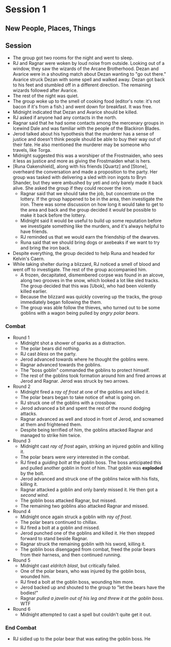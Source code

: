 # Session 1
## New People, Places, Things

## Session

* The group got two rooms for the night and went to sleep.
* RJ and Ragnar were woken by loud noise from outside. Looking out of a window, they saw the wizards of the Arcane Brotherhood. Dezan and Avarice  were in a shouting match about Dezan wanting to "go out there."  Avarice struck Dezan with some spell and walked away. Dezan got back to his feet and stumbled off in a different direction. The remaining wizards followed after Avarice.
* The rest of the night was quiet.
* The group woke up to the smell of cooking food (editor's note: it's not bacon if it's from a fish.) and went down for breakfast. It was free.
* Midnight indicated that Dezan and Avarice should be killed.
* RJ asked if anyone had any contacts in the north.
* Ragnar said that he had some contacts among the mercenary groups in Icewind Dale and was familiar with the people of the Blackiron Blades.
* Jerod talked about his hypothesis that the murderer has a sense of justice and doesn't think people should be able to buy their way out of their fate. He also mentioned the murderer may be someone who travels, like Torga.
* Midnight suggested this was a worshiper of the Frostmaiden, who sees it less as justice and more as giving the Frostmaiden what is hers.
* [Runa Oakenshield], along with his friends [Quartz] and [Stone], overheard the conversation and made a proposition to the party. Her group was tasked with delivering a sled with iron ingots to Bryn Shander, but they were ambushed by yeti and only barely made it back alive. She asked the group if they could recover the iron.
	* Ragnar said that we should take the job, but concentrate on the lottery. If the group happened to be in the area, then investigate the iron. There was some discussion on how long it would take to get to the area and back and the group decided it _would_ be possible to make it back before the lottery.
	* Midnight said it would be useful to build up some reputation before we investigate something like the murders, and it's always helpful to have friends.
	* RJ reminded us that we would earn the friendship of the dwarves.
	* Runa said that we should bring dogs or axebeaks if we want to try and bring the iron back.
* Despite everything, the group decided to help Runa and headed for Kelvin's Caern.
* While taking shelter during a blizzard, RJ noticed a smell of blood and went off to investigate. The rest of the group accompanied him.
	* A frozen, decapitated, dismembered corpse was found in an alcove, along two grooves in the snow, which looked a lot like sled tracks. The group decided that this was [Ubok], who had been violently killed earlier.
	* Because the blizzard was quickly covering up the tracks, the group immediately began following the them.
	* The group was able follow the thieves, who turned out to be some goblins with a wagon being pulled by _angry polar bears_.

### Combat
* Round 1
	* Midnight shot a shower of sparks as a distraction.
	* The polar bears did nothing.
	* RJ cast _bless_ on the party.
	* Jerod advanced towards where he thought the goblins were.
	* Ragnar advanced towards the goblins.
	* The "boss goblin" commanded the goblins to protect himself.
	* The rest of the goblins took formation around him and fired arrows at Jerod and Ragnar. Jerod was struck by two arrows.
* Round 2
	* Midnight fired a _ray of frost_ at one of the goblins and killed it.
	* The polar bears began to take notice of what is going on.
	* RJ struck one of the goblins with a crossbow.
	* Jerod advanced a bit and spent the rest of the round dodging attacks.
	* Ragnar advanced as well and stood in front of Jerod, and screamed at them and frightened them.
	* Despite being terrified of him, the goblins attacked Ragnar and managed to strike him twice.
* Round 3
	* Midnight cast _ray of frost_ again, striking an injured goblin and killing it.
	* The polar bears were _very_ interested in the combat.
	* RJ fired a _guiding bolt_ at the goblin boss. The boss anticipated this and pulled another goblin in front of him. That goblin was **exploded** by the bolt.
	* Jerod advanced and struck one of the goblins twice with his fists, killing it.
	* Ragnar attacked a goblin and only barely missed it. He then got a _second wind_.
	* The goblin boss attacked Ragnar, but missed.
	* The remaining two goblins also attacked Ragnar and missed.
* Round 4
	* Midnight once again struck a goblin with _ray of frost_.
	* The polar bears continued to chillax.
	* RJ fired a bolt at a goblin and missed.
	* Jerod punched one of the goblins and killed it. He then stepped forward to stand beside Ragnar.
	* Ragnar struck the remaining goblin with his sword, killing it.
	* The goblin boss disengaged from combat, freed the polar bears from their harness, and then continued running.
* Round 5
	* Midnight cast _eldritch blast_, but critically failed.
	* One of the polar bears, who was injured by the goblin boss, wounded him.
	* RJ fired a bolt at the goblin boss, wounding him more.
	* Jerod backed up and shouted to the group to "let the bears have the bodies!"
	* Ragnar _pulled a javelin out of his leg and threw it at the goblin boss_. WTF
* Round 6
	* Midnight attempted to cast a spell but couldn't quite get it out.
### End Combat
* RJ sidled up to the polar bear that was eating the goblin boss. He 
